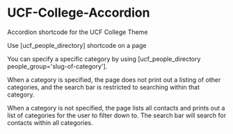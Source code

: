 # UCF-College-Accordion
Accordion shortcode for the UCF College Theme

Use [ucf_people_directory] shortcode on a page

You can specify a specific category by using [ucf_people_directory people_group='slug-of-category'].

When a category is specified, the page does not print out a listing of other categories, and the search
bar is restricted to searching within that category.

When a category is not specified, the page lists all contacts and prints out a list of categories for
the user to filter down to. The search bar will search for contacts within all categories.
